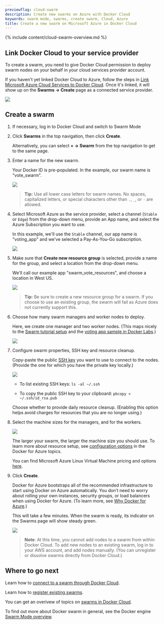 ```yaml
---
previewflag: cloud-swarm
description: Create new swarms on Azure with Docker Cloud
keywords: swarm mode, swarms, create swarm, Cloud, Azure
title: Create a new swarm on Microsoft Azure in Docker Cloud
---
```


{% include content/cloud-swarm-overview.md %}

## Link Docker Cloud to your service provider

To create a swarm, you need to give Docker Cloud permission to deploy swarm
nodes on your behalf in your cloud services provider account.

If you haven't yet linked Docker Cloud to Azure, follow the steps in [Link Microsoft Azure Cloud Services to Docker Cloud](link-azure-swarm/). Once it's
linked, it will show up on the **Swarms -> Create** page as a connected service
provider.

![](images/azure-creds-cloud.png)

## Create a swarm

1.  If necessary, log in to Docker Cloud and switch to Swarm Mode

2.  Click **Swarms** in the top navigation, then click **Create**.

    Alternatively, you can select **+ -> Swarm** from the top navigation to
    get to the same page.

3.  Enter a name for the new swarm.

    Your Docker ID is pre-populated. In the example, our swarm name
    is "vote_swarm".

    ![](images/azure-create-swarm-1-name.png)

    >**Tip:** Use all lower case letters for swarm names. No spaces, capitalized letters, or special characters other than `.`, `_`, or `-` are allowed.

4.  Select Microsoft Azure as the service provider, select a channel (`Stable` or `Edge`) from the drop-down menu, provide an App name, and select the Azure
Subscription you want to use.

    In this example, we'll use the `Stable` channel, our app name is "voting_app" and we've selected a Pay-As-You-Go subscription.

    ![](images/azure-create-swarm-0.png)

5.  Make sure that **Create new resource group** is selected, provide a name for the group, and select a location from the drop-down menu.

    We'll call our example app "swarm_vote_resources", and choose a location in West US.

    ![](images/azure-create-swarm-3-resource-group.png)

    >**Tip:** Be sure to create a new resource group for a swarm. If you choose to use an existing group, the swarm will fail as Azure does not currently support this.

6.  Choose how many swarm managers and worker nodes to deploy.

    Here, we create one manager and two worker nodes. (This maps nicely to the [Swarm tutorial setup](/engine/swarm/swarm-tutorial/index.md) and the [voting app sample in Docker Labs](https://github.com/docker/labs/blob/master/beginner/chapters/votingapp.md).)

    ![](images/cloud-create-swarm-4-size.png)

8.  Configure swarm properties, SSH key and resource cleanup.

    Copy-paste the public [SSH key](ssh-key-setup.md) you want to use to connect to the nodes. (Provide the one for which you have the private key locally.)

    ![](images/azure-create-swarm-5-properties.png)

    * To list existing SSH keys: `ls -al ~/.ssh`

    * To copy the public SSH key to your clipboard: `pbcopy < ~/.ssh/id_rsa.pub`

    Choose whether to provide daily resource cleanup. (Enabling this
    option helps avoid charges for resources that you are no longer
    using.)

7.  Select the machine sizes for the managers, and for the workers.

    ![](images/azure-create-swarm-6-manager-worker.png)

    The larger your swarm, the larger the machine size you should use.
    To learn more about resource setup, see [configuration options](/docker-for-azure/index.md#configuration) in the Docker
    for Azure topics.

    You can find Microsoft Azure Linux Virtual Machine pricing and options  [here](https://azure.microsoft.com/en-us/pricing/details/virtual-machines/linux/).

9.  Click **Create**.

    Docker for Azure bootstraps all of the recommended infrastructure to start
    using Docker on Azure automatically. You don’t need to worry about rolling
    your own instances, security groups, or load balancers when using Docker for
    Azure. (To learn more, see [Why Docker for Azure](/docker-for-azure/why.md).)

    This will take a few minutes. When the swarm is ready, its indicator on the Swarms page will show steady green.

    ![](images/azure-create-swarm-7-list.png)

    > **Note**: At this time, you cannot add nodes to a swarm from
    within Docker Cloud. To add new nodes to an existing swarm,
    log in to your AWS account, and add nodes manually. (You can
    unregister or dissolve swarms directly from Docker Cloud.)

## Where to go next

Learn how to [connect to a swarm through Docker Cloud](connect-to-swarm.md).

Learn how to [register existing swarms](register-swarms.md).

You can get an overivew of topics on [swarms in Docker Cloud](index.md).

To find out more about Docker swarm in general, see the Docker engine
[Swarm Mode overview](/engine/swarm/).
